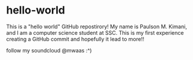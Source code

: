 # hello-world
This is a "hello world" GitHub repostirory!
My name is Paulson M. Kimani, and I am a computer science student at SSC.
This is my first experience creating a GitHub commit and hopefully it lead to more!!

follow my soundcloud @mwaas :^)
